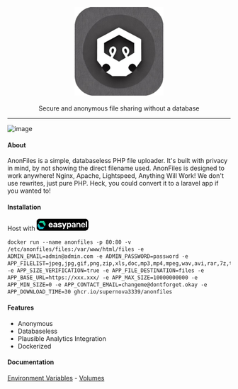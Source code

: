 <p align="center">
  <img width="auto" height="200" src="/favicon.png"><br><br>
  Secure and anonymous file sharing without a database
</p>

--- 
<!-- images should be 116.6666667 by 26.6666667 for BRAND logos -->

![image](https://user-images.githubusercontent.com/63515814/209268440-faa934b4-d34c-4cf7-897c-d3f7fc74c005.png)

#### About

AnonFiles is a simple, databaseless PHP file uploader. It's built with privacy in mind, by not showing the direct filename used. 
    AnonFiles is designed to work anywhere! Nginx, Apache, Lightspeed, Anything Will Work! We don't use rewrites, just pure PHP. Heck, you could convert it to a laravel app if you wanted to! <!--(but please tell us if you do as honestly I personally would make an account system for it if you did)-->

#### Installation
Host with [![Easypanel](https://raw.githubusercontent.com/Supernova3339/Supernova3339/main/easypanel.png)](https://easypanel.io/docs/templates/anonfiles)
<!-- want your logo here? send a PR! (please make sure to follow the BRAND logo size, or we will not be able to accept you) -->
```
docker run --name anonfiles -p 80:80 -v /etc/anonfiles/files:/var/www/html/files -e ADMIN_EMAIL=admin@admin.com -e ADMIN_PASSWORD=password -e APP_FILELIST=jpeg,jpg,gif,png,zip,xls,doc,mp3,mp4,mpeg,wav,avi,rar,7z,txt -e APP_SIZE_VERIFICATION=true -e APP_FILE_DESTINATION=files -e APP_BASE_URL=https://xxx.xxx/ -e APP_MAX_SIZE=10000000000 -e APP_MIN_SIZE=0 -e APP_CONTACT_EMAIL=changeme@dontforget.okay -e APP_DOWNLOAD_TIME=30 ghcr.io/supernova3339/anonfiles
```

#### Features

- Anonymous
- Databaseless
- Plausible Analytics Integration
- Dockerized

#### Documentation
[Environment Variables](env.md) - [Volumes](mounts.md)
